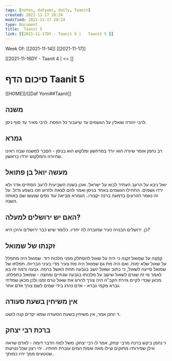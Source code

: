 ```yaml
---
tags: [notes, dafyomi, daily, Taanit] 
created: 2021-11-17 20:24
modified: 2021-11-17 20:24
type: Document
title:  Taanit 5
link: [[2021-11-17DY - Taanit 5 |   Taanit 5 ]]
---
```

Week Of: [[2021-11-14]]
[[2021-11-17]]

[[2021-11-16DY - Taanit 4 | << ]] 

# סיכום הדף  Taanit 5

[[HOME]]/[[Daf Yomi##Taanit]]

## משנה 
לרבי יהודה שואלין על הגשמים עד שיעבור כל הפסח.
לרבי מאיר עד סוף ניסן. 
## גמרא
רב נחמן אומר שיורה הוא יורד במרחשון ומלקוש הוא בניסן - הסבר למשנה שבה ראינו שהיורה והמלקוש יורדו בראשון.
## מעשה יואל בן פתואל
יואל ניבא על הרעב העתיד לבוא על ישראל. ואכן בשנה השביעית לרעב הסתיים אדר ולא ירדו גשמים. התחילו הגשמים באחד בניסן ואמר להם לצאת ולזרוע וזכו בשפע גדול. על זה נאמר הזורעים בדמעה ברנה יקצורו..
הגמרא מביאה עוד נסים שנעשו שם באותה השנה. 

## האם יש ירושלים למעלה?
כן. ירושלים הבנויה כעיר שחוברה לה יחדיו. כלומר שיש כבר ירושלים והיכן היא?

## זקנתו של שמואל
קפצה על שמואל זקנה כי היה על שאול להסתלק מפני מלכות דוד. שמואל היה מתפלל על שאול שלא ימות. ואם היה מת גם שמואל היה מת צעיר מדי בעיני הבריות. 
תפלתו של שמואל סייעה לשאול, כי כתוב ושאול יושב בגבעה תחת האשל ברמה. גבעה ורמה זה בא לאמר מי זה שגרם לשאול שישב על מלכותו בגבעה שנתיים ומחצה - שמואל בתפלתו.
מכאן שכדי לקיים גזירת הקב"ה היה צורך להרוג את שאול טרם זמנו ולכן מכאן שמדחי גברא מקמי גברא - אדם נהרג בידי שמים לשם צורך אדם אחר. 
## אין משיחין בשעת סעודה
ר יוחנן אמר, אין משיחין בשעת הסעודה שמא יקדים קנה לושט.
## ברכת רבי יצחק
ר נחמן ביקש ברכה מרבי יצחק, אמר לו רבי יצחק: משל למה הדבר דומה - לאדם שראה אילן  שפירותיו מתוקים וצילו מאה ואמת המים עוברת תחתיו.. יהי רצון שכל נטיעות שנוטעים ממך יהיו כמותך..
